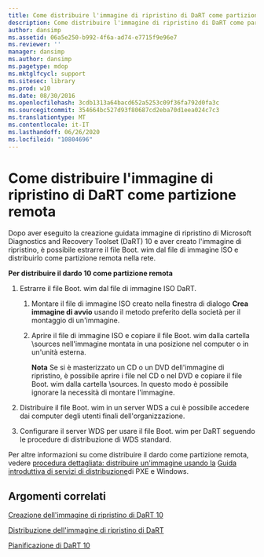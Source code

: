 ```yaml
---
title: Come distribuire l'immagine di ripristino di DaRT come partizione remota
description: Come distribuire l'immagine di ripristino di DaRT come partizione remota
author: dansimp
ms.assetid: 06a5e250-b992-4f6a-ad74-e7715f9e96e7
ms.reviewer: ''
manager: dansimp
ms.author: dansimp
ms.pagetype: mdop
ms.mktglfcycl: support
ms.sitesec: library
ms.prod: w10
ms.date: 08/30/2016
ms.openlocfilehash: 3cdb1313a64bacd652a5253c09f36fa792d0fa3c
ms.sourcegitcommit: 354664bc527d93f80687cd2eba70d1eea024c7c3
ms.translationtype: MT
ms.contentlocale: it-IT
ms.lasthandoff: 06/26/2020
ms.locfileid: "10804696"
---
```

# Come distribuire l'immagine di ripristino di DaRT come partizione remota


Dopo aver eseguito la creazione guidata immagine di ripristino di Microsoft Diagnostics and Recovery Toolset (DaRT) 10 e aver creato l'immagine di ripristino, è possibile estrarre il file Boot. wim dal file di immagine ISO e distribuirlo come partizione remota nella rete.

**Per distribuire il dardo 10 come partizione remota**

1.  Estrarre il file Boot. wim dal file di immagine ISO DaRT.

    1.  Montare il file di immagine ISO creato nella finestra di dialogo **Crea immagine di avvio** usando il metodo preferito della società per il montaggio di un'immagine.

    2.  Aprire il file di immagine ISO e copiare il file Boot. wim dalla cartella \\sources nell'immagine montata in una posizione nel computer o in un'unità esterna.

        **Nota**  Se si è masterizzato un CD o un DVD dell'immagine di ripristino, è possibile aprire i file nel CD o nel DVD e copiare il file Boot. wim dalla cartella \\sources. In questo modo è possibile ignorare la necessità di montare l'immagine.

         

2.  Distribuire il file Boot. wim in un server WDS a cui è possibile accedere dai computer degli utenti finali dell'organizzazione.

3.  Configurare il server WDS per usare il file Boot. wim per DaRT seguendo le procedure di distribuzione di WDS standard.

Per altre informazioni su come distribuire il dardo come partizione remota, vedere [procedura dettagliata: distribuire un'immagine usando la](https://go.microsoft.com/fwlink/?LinkId=212108) [Guida introduttiva di servizi di distribuzione](https://go.microsoft.com/fwlink/?LinkId=212106)di PXE e Windows.

## Argomenti correlati


[Creazione dell'immagine di ripristino di DaRT 10](creating-the-dart-10-recovery-image.md)

[Distribuzione dell'immagine di ripristino di DaRT](deploying-the-dart-recovery-image-dart-10.md)

[Pianificazione di DaRT 10](planning-for-dart-10.md)

 

 





